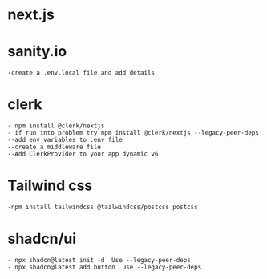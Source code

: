 #   next.js
#   sanity.io
    -create a .env.local file and add details
#   clerk
    - npm install @clerk/nextjs
    - if run into problem try npm install @clerk/nextjs --legacy-peer-deps
    --add env variables to .env file
    --create a middleware file
    --Add ClerkProvider to your app dynamic v6

#   Tailwind css
    -npm install tailwindcss @tailwindcss/postcss postcss
#   shadcn/ui 
    - npx shadcn@latest init -d  Use --legacy-peer-deps
    - npx shadcn@latest add button  Use --legacy-peer-deps

